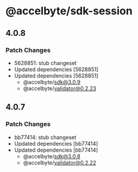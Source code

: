 # @accelbyte/sdk-session

## 4.0.8

### Patch Changes

- 5628851: stub changeset
- Updated dependencies [5628851]
- Updated dependencies [5628851]
  - @accelbyte/sdk@3.0.9
  - @accelbyte/validator@0.2.23

## 4.0.7

### Patch Changes

- bb77414: stub changeset
- Updated dependencies [bb77414]
- Updated dependencies [bb77414]
  - @accelbyte/sdk@3.0.8
  - @accelbyte/validator@0.2.22
